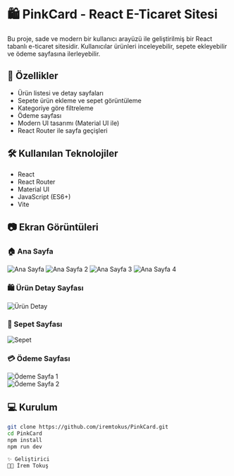 # 🛍️ PinkCard - React E-Ticaret Sitesi

Bu proje, sade ve modern bir kullanıcı arayüzü ile geliştirilmiş bir React tabanlı e-ticaret sitesidir. Kullanıcılar ürünleri inceleyebilir, sepete ekleyebilir ve ödeme sayfasına ilerleyebilir.

## 🚀 Özellikler

-  Ürün listesi ve detay sayfaları
-  Sepete ürün ekleme ve sepet görüntüleme
-  Kategoriye göre filtreleme
-  Ödeme sayfası
-  Modern UI tasarımı (Material UI ile)
-  React Router ile sayfa geçişleri

## 🛠️ Kullanılan Teknolojiler

- React
- React Router
- Material UI
- JavaScript (ES6+)
- Vite

## 📷 Ekran Görüntüleri

### 🏠 Ana Sayfa
![Ana Sayfa](./homepage.png)
![Ana Sayfa 2](./homepage1.png)
![Ana Sayfa 3](./homepage2.png)
![Ana Sayfa 4](./homepage3.png)

### 🛍️ Ürün Detay Sayfası
![Ürün Detay](./product-detail.png)

### 🛒 Sepet Sayfası
![Sepet](./cart-page.png)

### 💳 Ödeme Sayfası
![Ödeme Sayfa 1](./checkout-page.png)  
![Ödeme Sayfa 2](./checkout.png)


## 💻 Kurulum

```bash
git clone https://github.com/iremtokus/PinkCard.git
cd PinkCard
npm install
npm run dev

✨ Geliştirici
👩‍💻 İrem Tokuş 
